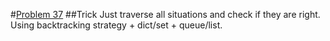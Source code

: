 #[Problem 37](https://leetcode.com/problems/sudoku-solver/submissions/1)
##Trick
Just traverse all situations and check if they are right. Using backtracking strategy + dict/set + queue/list.
